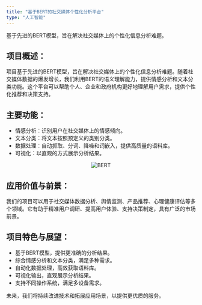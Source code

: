 ```yaml
---
title: "基于BERT的社交媒体个性化分析平台"
type: "人工智能"
---
```


基于先进的BERT模型，旨在解决社交媒体上的个性化信息分析难题。

项目概述：
---
项目基于先进的BERT模型，旨在解决社交媒体上的个性化信息分析难题。随着社交媒体数据的爆发增长，我们利用BERT的语义理解能力，提供情感分析和文本分类功能。这个平台可以帮助个人、企业和政府机构更好地理解用户需求，提供个性化推荐和决策支持。

主要功能：
---
- 情感分析：识别用户在社交媒体上的情感倾向。
- 文本分类：将文本按照预定义的类别分类。
- 数据处理：自动抓取、分词、降噪和词嵌入，提供高质量的语料库。
- 可视化：以直观的方式展示分析结果。

<center>
<img src="images/bert.png" alt="BERT">
</center>

应用价值与前景：
---
我们的项目可以用于社交媒体数据分析、舆情监测、产品推荐、心理健康评估等多个领域。它有助于精准用户调研、提高用户体验、支持决策制定，具有广泛的市场前景。

项目特色与展望：
---
- 基于BERT模型，提供更准确的分析结果。
- 综合情感分析和文本分类，满足多种需求。
- 自动化数据处理，高效获取语料库。
- 可视化输出，直观展示分析结果。
- 支持不同操作系统，满足多设备需求。

未来，我们将持续改进技术和拓展应用场景，以提供更优质的服务。
